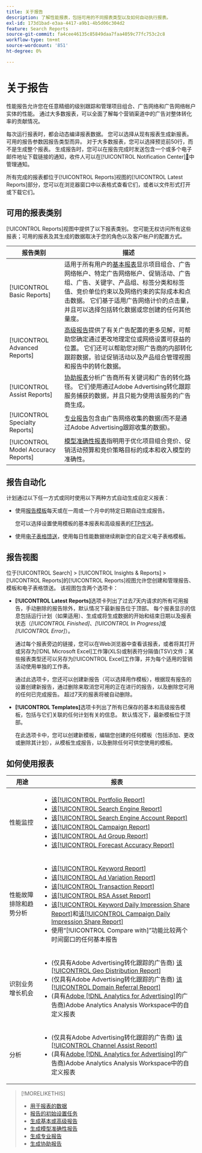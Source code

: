 ```yaml
---
title: 关于报告
description: 了解性能报表，包括可用的不同报表类型以及如何自动执行报表。
exl-id: 173d1bad-e3aa-4417-a9b1-4b5d06c304d2
feature: Search Reports
source-git-commit: fa4cee46135c85849daa7faa4059c77fc753c2c8
workflow-type: tm+mt
source-wordcount: '851'
ht-degree: 0%

---
```


# 关于报告

性能报告允许您在任意精细的级别跟踪和管理项目组合、广告网络和广告网络帐户实体的性能。 通过大多数报表，可以全面了解每个营销渠道中的广告对整体转化率的贡献情况。

每次运行报表时，都会动态编译报表数据。 您可以选择从现有报表生成新报表。 可用的报告参数因报告类型而异。 对于大多数报表，您可以选择预览前50行，而不是生成整个报表。 生成报告时，您可以在报告完成时发送包含一个或多个电子邮件地址下载链接的通知，收件人可以在[!UICONTROL Notification Center][&#128279;](/help/search-social-commerce/notifications/notification-about.md)中管理通知。

所有完成的报表都位于[!UICONTROL Reports]视图的[!UICONTROL Latest Reports]部分，您可以在浏览器窗口中以表格式查看它们，或者以文件形式打开或下载它们。

## 可用的报表类别

[!UICONTROL Reports]视图中提供了以下报表类别。 您可能无权访问所有这些报表；可用的报表及其生成的数据取决于您的角色以及客户帐户的配置方式。

| 报告类别 | 描述 |
| ----| ---- |
| [!UICONTROL Basic Reports] | 适用于所有用户的[基本报表](/help/search-social-commerce/reports/management/basic-advanced/basic-advanced-report-about.md)显示项目组合、广告网络帐户、特定广告网络帐户、促销活动、广告组、广告、关键字、产品组、标签分类和标签值、竞价单位约束以及网络约束的实际成本和点击数据。 它们基于适用广告网络计价的点击量，并且可以选择包括转化数据或您创建的任何其他量度。 |
| [!UICONTROL Advanced Reports] | [高级报告](/help/search-social-commerce/reports/management/basic-advanced/basic-advanced-report-about.md)提供了有关广告配置的更多见解，可帮助您确定通过更改地理定位或网络设置可获益的位置。 它们还可以帮助您对照广告商的内部转化跟踪数据，验证促销活动以及产品组合管理视图和报告中的转化数据。 |
| [!UICONTROL Assist Reports] | [协助报表](/help/search-social-commerce/reports/management/assist/assist-report-about.md)分析广告商所有关键词和广告的转化路径。 它们使用通过Adobe Advertising转化跟踪服务捕获的数据，并且只能为使用该服务的广告商生成。 |
| [!UICONTROL Specialty Reports] | [专业报告](/help/search-social-commerce/reports/management/specialty/specialty-report-about.md)包含由广告网络收集的数据(而不是通过Adobe Advertising跟踪收集的数据)。 |
| [!UICONTROL Model Accuracy Reports] | [模型准确性报表](/help/search-social-commerce/reports/management/model-accuracy/model-accuracy-report-about.md)指明用于优化项目组合竞价、促销活动预算和竞价策略目标的成本和收入模型的准确性。 |

## 报告自动化

计划通过以下任一方式或同时使用以下两种方式自动生成自定义报表：

* 使用[报告模板](/help/search-social-commerce/reports/automation/templates/template-about.md)每天或在一周或一个月中的特定日期自动生成报告。

  您可以选择设置使用模板的基本报表和高级报表的[FTP传送](/help/search-social-commerce/reports/automation/ftp-reports.md)。

* 使用[电子表格馈送](/help/search-social-commerce/reports/automation/spreadsheet-feeds/spreadsheet-feed-about.md)，使用每日性能数据继续刷新您的自定义电子表格模板。

## 报告视图

位于[!UICONTROL Search] > [!UICONTROL Insights & Reports] > [!UICONTROL Reports]的[!UICONTROL Reports]视图允许您创建和管理报告、模板和电子表格馈送。 该视图包含两个选项卡：

* **[!UICONTROL Latest Reports]**&#x200B;选项卡列出了过去7天内请求的所有可用报告，手动删除的报告除外，默认情况下最新报告位于顶部。 每个报表显示的信息包括运行计划（如果适用）、生成或将生成数据的开始和结束日期以及报表状态（*[!UICONTROL Finished]*、*[!UICONTROL In Progress]*&#x200B;或&#x200B;*[!UICONTROL Error]*）。

  通过每个报表旁边的链接，您可以在Web浏览器中查看该报表，或者将其打开或另存为[!DNL Microsoft Excel]工作簿(XLS)或制表符分隔值(TSV)文件；某些报表类型还可以另存为[!UICONTROL Excel]工作簿，并为每个适用的营销活动使用单独的工作表。

  通过此选项卡，您还可以创建新报告（可以选择用作模板），根据现有报告的设置创建新报告，通过删除来取消您可用的正在进行的报告，以及删除您可用的任何已完成报告。 超过7天的报表将被自动删除。

* **[!UICONTROL Templates]**&#x200B;选项卡列出了所有已保存的基本和高级报告模板，包括与它们关联的任何计划有关的信息。 默认情况下，最新模板位于顶部。

  在此选项卡中，您可以创建新模板，编辑您创建的任何模板（包括添加、更改或删除其计划），从模板生成报告，以及删除任何可供您使用的模板。

## 如何使用报表

| 用途 | 报表 |
| ---- | ---- |
| 性能监控 | <ul><li>[该[!UICONTROL Portfolio Report]](/help/search-social-commerce/reports/management/basic-advanced/portfolio-report.md)</li><li>[该[!UICONTROL Search Engine Report]](/help/search-social-commerce/reports/management/basic-advanced/search-engine-report.md)</li><li>[该[!UICONTROL Search Engine Account Report]](/help/search-social-commerce/reports/management/basic-advanced/search-engine-account-report.md)</li><li>[该[!UICONTROL Campaign Report]](/help/search-social-commerce/reports/management/basic-advanced/campaign-report.md)</li><li>[该[!UICONTROL Ad Group Report]](/help/search-social-commerce/reports/management/basic-advanced/ad-group-report.md)</li><li>[该[!UICONTROL Forecast Accuracy Report]](/help/search-social-commerce/reports/management/model-accuracy/forecast-accuracy-report.md)</li></ul> |
| 性能故障排除和趋势分析 | <ul><li>[该[!UICONTROL Keyword Report]](/help/search-social-commerce/reports/management/basic-advanced/keyword-report.md)</li><li>[该[!UICONTROL Ad Variation Report]](/help/search-social-commerce/reports/management/basic-advanced/ad-variation-report.md)</li><li>[该[!UICONTROL Transaction Report]](/help/search-social-commerce/reports/management/basic-advanced/transaction-report.md)</li><li>[该[!UICONTROL RSA Asset Report]](/help/search-social-commerce/reports/management/specialty/rsa-asset-report.md)</li><li>[该[!UICONTROL Keyword Daily Impression Share Report]](/help/search-social-commerce/reports/management/specialty/keyword-daily-impression-share-report.md)和[该[!UICONTROL Campaign Daily Impression Share Report]](/help/search-social-commerce/reports/management/specialty/campaign-daily-impression-share-report.md)</li><li>使用“[!UICONTROL Compare with]”功能比较两个时间窗口的任何基本报告</li></ul> |
| 识别业务增长机会 | <ul><li>(仅具有Adobe Advertising转化跟踪的广告商) [该[!UICONTROL Geo Distribution Report]](/help/search-social-commerce/reports/management/basic-advanced/geo-distribution-report.md)</li><li>(仅具有Adobe Advertising转化跟踪的广告商) [该[!UICONTROL Domain Referral Report]](/help/search-social-commerce/reports/management/basic-advanced/domain-referral-report.md)</li><li>(具有[Adobe [!DNL Analytics for Advertising]](https://experienceleague.adobe.com/docs/advertising/integrations/analytics/overview.html?lang=zh-Hans)的广告商)Adobe Analytics Analysis Workspace中的自定义报表</li></ul> |
| 分析 | <ul><li>(仅具有Adobe Advertising转化跟踪的广告商) [该[!UICONTROL Channel Assist Report]](/help/search-social-commerce/reports/management/assist/channel-assist-report.md)</li><li>(具有[Adobe [!DNL Analytics for Advertising]](https://experienceleague.adobe.com/docs/advertising/integrations/analytics/overview.html?lang=zh-Hans)的广告商)Adobe Analytics Analysis Workspace中的自定义报表</li></ul> |

>[!MORELIKETHIS]
>
>* [用于报表的数据](data-used-for-reports.md)
>* [报告的初始设置任务](initial-setup.md)
>* [生成基本或高级报告](/help/search-social-commerce/reports/management/basic-advanced/basic-advanced-report-generate.md)
>* [生成模型准确性报告](/help/search-social-commerce/reports/management/model-accuracy/model-accuracy-report-generate.md)
>* [生成专业报告](/help/search-social-commerce/reports/management/specialty/specialty-report-generate.md)
>* [生成协助报告](/help/search-social-commerce/reports/management/assist/assist-report-generate.md)
